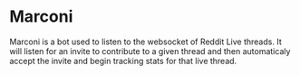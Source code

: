 # Marconi

Marconi is a bot used to listen to the websocket of Reddit Live threads. It will listen for an invite to contribute to a given thread and then automaticaly accept the invite and begin tracking stats for that live thread.

